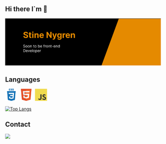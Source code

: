 ## Hi there I`m 👋
<div id="header" align="center">
  <img src="./headgit.png" width="1000"/>
</div>


## Languages

<div>
  <img src="https://github.com/devicons/devicon/blob/master/icons/css3/css3-plain-wordmark.svg"  title="CSS3" alt="CSS" width="40" height="40"/>&nbsp;
  <img src="https://github.com/devicons/devicon/blob/master/icons/html5/html5-original.svg" title="HTML5" alt="HTML" width="40" height="40"/>&nbsp;
  <img src="https://github.com/devicons/devicon/blob/master/icons/javascript/javascript-original.svg" title="JavaScript" alt="JavaScript" width="40" height="40"/>&nbsp;
</div>

[![Top Langs](https://github-readme-stats.vercel.app/api/top-langs/?username=StineNygren&layout=compact&theme=vision-friendly-dark)](https://github.com/anuraghazra/github-readme-stats)

## Contact

<a href="https://www.linkedin.com/in/stine-nygren/" >
  <img src="https://img.shields.io/badge/LinkedIn-0A66C2.svg?style=for-the-badge&logo=LinkedIn&logoColor=white" width="100"/>
</a> 





<!--
**StineNygren/StineNygren** is a ✨ _special_ ✨ repository because its `README.md` (this file) appears on your GitHub profile.

Here are some ideas to get you started:

- 🔭 I’m currently working on ...
- 🌱 I’m currently learning ...
- 👯 I’m looking to collaborate on ...
- 🤔 I’m looking for help with ...
- 💬 Ask me about ...
- 📫 How to reach me: ...
- 😄 Pronouns: ...
- ⚡ Fun fact: ...
-->
